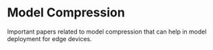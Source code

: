 # Model Compression

Important papers related to model compression that can help in model deployment for edge devices.

